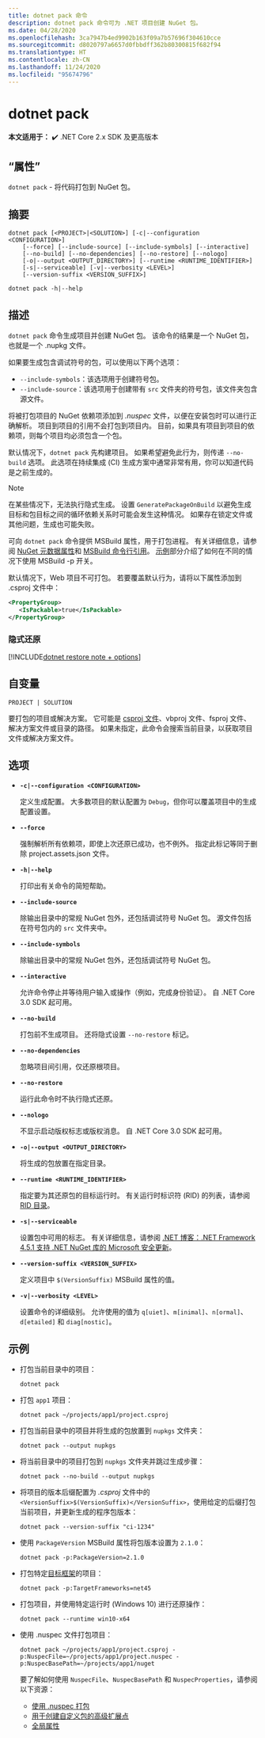 ```yaml
---
title: dotnet pack 命令
description: dotnet pack 命令可为 .NET 项目创建 NuGet 包。
ms.date: 04/28/2020
ms.openlocfilehash: 3ca7947b4ed9902b163f09a7b57696f304610cce
ms.sourcegitcommit: d8020797a6657d0fbbdff362b80300815f682f94
ms.translationtype: HT
ms.contentlocale: zh-CN
ms.lasthandoff: 11/24/2020
ms.locfileid: "95674796"
---
```

# <a name="dotnet-pack"></a>dotnet pack

**本文适用于：** ✔️ .NET Core 2.x SDK 及更高版本

## <a name="name"></a>“属性”

`dotnet pack` - 将代码打包到 NuGet 包。

## <a name="synopsis"></a>摘要

```dotnetcli
dotnet pack [<PROJECT>|<SOLUTION>] [-c|--configuration <CONFIGURATION>]
    [--force] [--include-source] [--include-symbols] [--interactive]
    [--no-build] [--no-dependencies] [--no-restore] [--nologo]
    [-o|--output <OUTPUT_DIRECTORY>] [--runtime <RUNTIME_IDENTIFIER>]
    [-s|--serviceable] [-v|--verbosity <LEVEL>]
    [--version-suffix <VERSION_SUFFIX>]

dotnet pack -h|--help
```

## <a name="description"></a>描述

`dotnet pack` 命令生成项目并创建 NuGet 包。 该命令的结果是一个 NuGet 包，也就是一个 .nupkg 文件。

如果要生成包含调试符号的包，可以使用以下两个选项：

- `--include-symbols`：该选项用于创建符号包。
- `--include-source`：该选项用于创建带有 `src` 文件夹的符号包，该文件夹包含源文件。

将被打包项目的 NuGet 依赖项添加到 *.nuspec* 文件，以便在安装包时可以进行正确解析。 项目到项目的引用不会打包到项目内。 目前，如果具有项目到项目的依赖项，则每个项目均必须包含一个包。

默认情况下，`dotnet pack` 先构建项目。 如果希望避免此行为，则传递 `--no-build` 选项。 此选项在持续集成 (CI) 生成方案中通常非常有用，你可以知道代码是之前生成的。

> [!NOTE]
> 在某些情况下，无法执行隐式生成。 设置 `GeneratePackageOnBuild` 以避免生成目标和包目标之间的循环依赖关系时可能会发生这种情况。 如果存在锁定文件或其他问题，生成也可能失败。

可向 `dotnet pack` 命令提供 MSBuild 属性，用于打包进程。 有关详细信息，请参阅 [NuGet 元数据属性](csproj.md#nuget-metadata-properties)和 [MSBuild 命令行引用](/visualstudio/msbuild/msbuild-command-line-reference)。 [示例](#examples)部分介绍了如何在不同的情况下使用 MSBuild -p 开关。

默认情况下，Web 项目不可打包。 若要覆盖默认行为，请将以下属性添加到 .csproj 文件中：

```xml
<PropertyGroup>
   <IsPackable>true</IsPackable>
</PropertyGroup>
```

### <a name="implicit-restore"></a>隐式还原

[!INCLUDE[dotnet restore note + options](~/includes/dotnet-restore-note-options.md)]

## <a name="arguments"></a>自变量

`PROJECT | SOLUTION`

  要打包的项目或解决方案。 它可能是 [csproj 文件](csproj.md)、vbproj 文件、fsproj 文件、解决方案文件或目录的路径。 如果未指定，此命令会搜索当前目录，以获取项目文件或解决方案文件。

## <a name="options"></a>选项

- **`-c|--configuration <CONFIGURATION>`**

  定义生成配置。 大多数项目的默认配置为 `Debug`，但你可以覆盖项目中的生成配置设置。

- **`--force`**

  强制解析所有依赖项，即使上次还原已成功，也不例外。 指定此标记等同于删除 project.assets.json 文件。

- **`-h|--help`**

  打印出有关命令的简短帮助。

- **`--include-source`**

  除输出目录中的常规 NuGet 包外，还包括调试符号 NuGet 包。 源文件包括在符号包内的 `src` 文件夹中。

- **`--include-symbols`**

  除输出目录中的常规 NuGet 包外，还包括调试符号 NuGet 包。

- **`--interactive`**

  允许命令停止并等待用户输入或操作（例如，完成身份验证）。 自 .NET Core 3.0 SDK 起可用。

- **`--no-build`**

  打包前不生成项目。 还将隐式设置 `--no-restore` 标记。

- **`--no-dependencies`**

  忽略项目间引用，仅还原根项目。

- **`--no-restore`**

  运行此命令时不执行隐式还原。

- **`--nologo`**

  不显示启动版权标志或版权消息。 自 .NET Core 3.0 SDK 起可用。

- **`-o|--output <OUTPUT_DIRECTORY>`**

  将生成的包放置在指定目录。

- **`--runtime <RUNTIME_IDENTIFIER>`**

  指定要为其还原包的目标运行时。 有关运行时标识符 (RID) 的列表，请参阅 [RID 目录](../rid-catalog.md)。

- **`-s|--serviceable`**

  设置包中可用的标志。 有关详细信息，请参阅 [.NET 博客：.NET Framework 4.5.1 支持 .NET NuGet 库的 Microsoft 安全更新](https://aka.ms/nupkgservicing)。

- **`--version-suffix <VERSION_SUFFIX>`**

  定义项目中 `$(VersionSuffix)` MSBuild 属性的值。

- **`-v|--verbosity <LEVEL>`**

  设置命令的详细级别。 允许使用的值为 `q[uiet]`、`m[inimal]`、`n[ormal]`、`d[etailed]` 和 `diag[nostic]`。

## <a name="examples"></a>示例

- 打包当前目录中的项目：

  ```dotnetcli
  dotnet pack
  ```

- 打包 `app1` 项目：

  ```dotnetcli
  dotnet pack ~/projects/app1/project.csproj
  ```

- 打包当前目录中的项目并将生成的包放置到 `nupkgs` 文件夹：

  ```dotnetcli
  dotnet pack --output nupkgs
  ```

- 将当前目录中的项目打包到 `nupkgs` 文件夹并跳过生成步骤：

  ```dotnetcli
  dotnet pack --no-build --output nupkgs
  ```

- 将项目的版本后缀配置为 *.csproj* 文件中的 `<VersionSuffix>$(VersionSuffix)</VersionSuffix>`，使用给定的后缀打包当前项目，并更新生成的程序包版本：

  ```dotnetcli
  dotnet pack --version-suffix "ci-1234"
  ```

- 使用 `PackageVersion` MSBuild 属性将包版本设置为 `2.1.0`：

  ```dotnetcli
  dotnet pack -p:PackageVersion=2.1.0
  ```

- 打包特定[目标框架](../../standard/frameworks.md)的项目：

  ```dotnetcli
  dotnet pack -p:TargetFrameworks=net45
  ```

- 打包项目，并使用特定运行时 (Windows 10) 进行还原操作：

  ```dotnetcli
  dotnet pack --runtime win10-x64
  ```

- 使用 .nuspec 文件打包项目：

  ```dotnetcli
  dotnet pack ~/projects/app1/project.csproj -p:NuspecFile=~/projects/app1/project.nuspec -p:NuspecBasePath=~/projects/app1/nuget
  ```

  要了解如何使用 `NuspecFile`、`NuspecBasePath` 和 `NuspecProperties`，请参阅以下资源：

  - [使用 .nuspec 打包](/nuget/reference/msbuild-targets#packing-using-a-nuspec)
  - [用于创建自定义包的高级扩展点](/nuget/reference/msbuild-targets#advanced-extension-points-to-create-customized-package)
  - [全局属性](/visualstudio/msbuild/msbuild-properties#global-properties)
